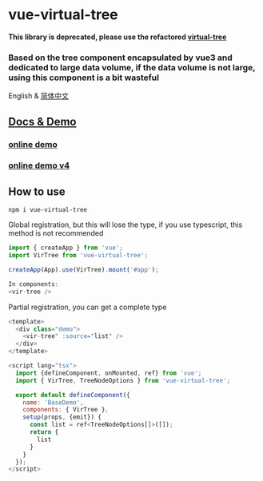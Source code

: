 # vue-virtual-tree

**This library is deprecated, please use the refactored [virtual-tree](https://github.com/lycHub/ysx-library/blob/master/projects/VirtualTree/README.md)**

### Based on the tree component encapsulated by vue3 and dedicated to large data volume, if the data volume is not large, using this component is a bit wasteful

English & [简体中文](README-CN.md)

## [Docs & Demo](https://lychub.github.io/vue-virtual-tree)
### [online demo](https://stackblitz.com/edit/vue-virtual-tree-demos?file=src/App.vue)
### [online demo v4](https://stackblitz.com/edit/vue-virtual-tree-demos-bvicgw?file=src/App.vue)


## How to use

```
npm i vue-virtual-tree
```

Global registration, but this will lose the type, if you use typescript, this method is not recommended
``` js
import { createApp } from 'vue';
import VirTree from 'vue-virtual-tree';

createApp(App).use(VirTree).mount('#app');

In components:
<vir-tree />
```


Partial registration, you can get a complete type
``` js
<template>
  <div class="demo">
    <vir-tree" :source="list" />
  </div>
</template>

<script lang="tsx">
  import {defineComponent, onMounted, ref} from 'vue';
  import { VirTree, TreeNodeOptions } from 'vue-virtual-tree';

  export default defineComponent({
    name: 'BaseDemo',
    components: { VirTree },
    setup(props, {emit}) {
      const list = ref<TreeNodeOptions[]>([]);
      return {
        list
      }
    }
  });
</script>

```
